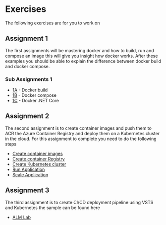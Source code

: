 # Exercises

The following exercises are for you to work on

## Assignment 1

The first assignments will be mastering docker and how to build, run and compose an image this will give you insight how docker works. After these
examples you should be able to explain the difference between docker build and docker compose.

### Sub Assignments 1

* [1A](1a/README.md) - Docker build
* [1B](1b/README.md) - Docker compose
* [1C](1c/README.md) - Docker .NET Core


## Assignment 2

The second assignment is to create container images and push them to ACR the Azure Container Registry and deploy them on a Kubernetes cluster in the 
cloud. For this assignment to complete you need to do the following steps

* [Create container images](https://docs.microsoft.com/en-us/azure/container-service/kubernetes/container-service-tutorial-kubernetes-prepare-app)
* [Create container Registry](https://docs.microsoft.com/en-us/azure/container-service/kubernetes/container-service-tutorial-kubernetes-prepare-acr)
* [Create Kubernetes cluster](https://docs.microsoft.com/en-us/azure/container-service/kubernetes/container-service-tutorial-kubernetes-deploy-cluster)
* [Run Application](https://docs.microsoft.com/en-us/azure/container-service/kubernetes/container-service-tutorial-kubernetes-deploy-application)
* [Scale Application](https://docs.microsoft.com/en-us/azure/container-service/kubernetes/container-service-tutorial-kubernetes-scale)


## Assignment 3

The third assignment is to create CI/CD deployment pipeline using VSTS and Kubernetes the sample can be found here

* [ALM Lab](http://almvm.azurewebsites.net/labs/vstsextend/kubernetes/)
